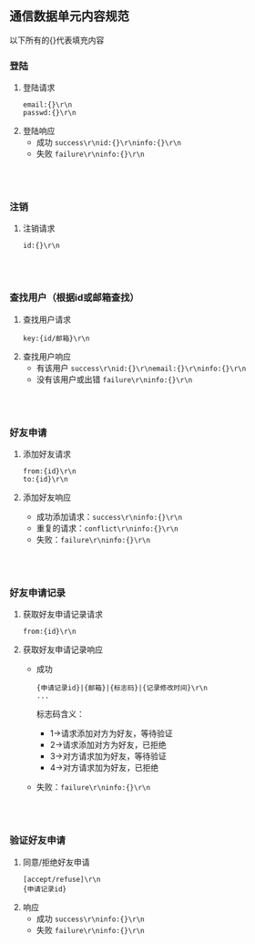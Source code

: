 ## 通信数据单元内容规范
以下所有的{}代表填充内容

### 登陆
1. 登陆请求
    ```
    email:{}\r\n
    passwd:{}\r\n
    ```
2. 登陆响应
    * 成功  `success\r\nid:{}\r\ninfo:{}\r\n` 
    * 失败  `failure\r\ninfo:{}\r\n`

<br><br>

### 注销
1. 注销请求
	```
	id:{}\r\n	
	```

<br><br>

### 查找用户（根据id或邮箱查找）
1. 查找用户请求
    ```
    key:{id/邮箱}\r\n
    ```
2. 查找用户响应
    * 有该用户 `success\r\nid:{}\r\nemail:{}\r\ninfo:{}\r\n` 
    * 没有该用户或出错 `failure\r\ninfo:{}\r\n`

<br><br>

### 好友申请
1. 添加好友请求
    ```
    from:{id}\r\n
    to:{id}\r\n
    ```

2. 添加好友响应
    * 成功添加请求：`success\r\ninfo:{}\r\n`
    * 重复的请求：`conflict\r\ninfo:{}\r\n`
    * 失败：`failure\r\ninfo:{}\r\n`

<br><br>

### 好友申请记录
1. 获取好友申请记录请求
    ```
    from:{id}\r\n
    ```

2. 获取好友申请记录响应
    * 成功
        ```
        {申请记录id}|{邮箱}|{标志码}|{记录修改时间}\r\n
        ...
        ```
        标志码含义：
        * 1->请求添加对方为好友，等待验证
        * 2->请求添加对方为好友，已拒绝
        * 3->对方请求加为好友，等待验证
        * 4->对方请求加为好友，已拒绝

    * 失败：`failure\r\ninfo:{}\r\n`

<br><br>

### 验证好友申请
1. 同意/拒绝好友申请
    ```
    [accept/refuse]\r\n
    {申请记录id}
    ```
2. 响应
    * 成功 `success\r\ninfo:{}\r\n`
    * 失败 `failure\r\ninfo:{}\r\n`

<br><br>
